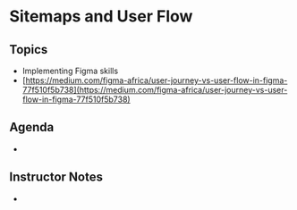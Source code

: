 # Sitemaps and User Flow

## Topics

- Implementing Figma skills
- [https://medium.com/figma-africa/user-journey-vs-user-flow-in-figma-77f510f5b738](https://medium.com/figma-africa/user-journey-vs-user-flow-in-figma-77f510f5b738)

## Agenda

- 

## Instructor Notes

-